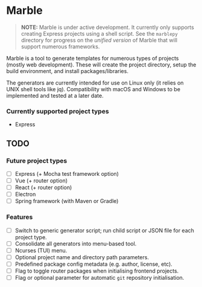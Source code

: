 # Marble
> **NOTE:** Marble is under active development. It currently only supports creating Express projects using a shell script. See the `marblepy` directory for progress on the *unified version* of Marble that will support numerous frameworks.

Marble is a tool to generate templates for numerous types of projects (mostly web development). These will create the project directory, setup the build environment, and install packages/libraries.

The generators are currently intended for use on Linux only (it relies on UNIX shell tools like jq). Compatibility with macOS and Windows to be implemented and tested at a later date.

### Currently supported project types
- Express

## TODO

### Future project types
- [ ] Express (+ Mocha test framework option)
- [ ] Vue (+ router option)
- [ ] React (+ router option)
- [ ] Electron
- [ ] Spring framework (with Maven or Gradle)

### Features
- [ ] Switch to generic generator script; run child script or JSON file for each project type.
- [ ] Consolidate all generators into menu-based tool.
- [ ] Ncurses (TUI) menu.
- [ ] Optional project name and directory path parameters.
- [ ] Predefined package config metadata (e.g. author, license, etc).
- [ ] Flag to toggle router packages when initialising frontend projects.
- [ ] Flag or optional parameter for automatic `git` repository initialisation.
